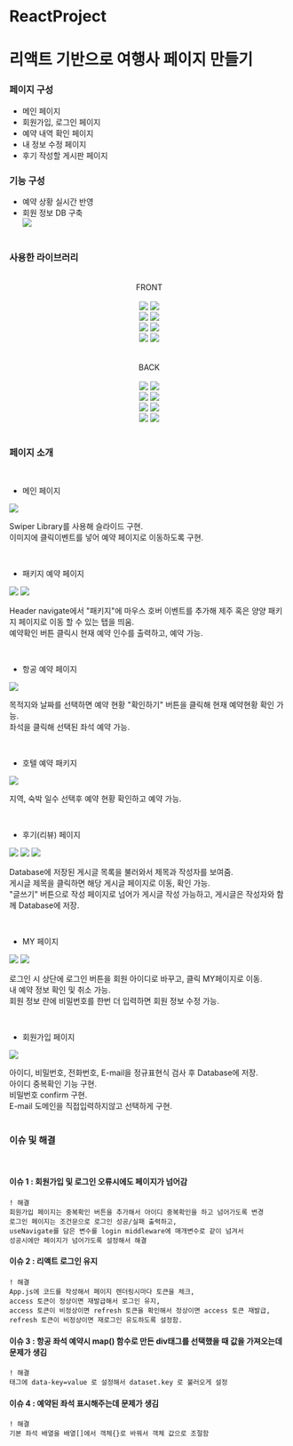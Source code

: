 # ReactProject

# 리액트 기반으로 여행사 페이지 만들기

### 페이지 구성

- 메인 페이지
- 회원가입, 로그인 페이지
- 예약 내역 확인 페이지
- 내 정보 수정 페이지
- 후기 작성할 게시판 페이지

### 기능 구성

- 예약 상황 실시간 반영
- 회원 정보 DB 구축
<br/><img src="https://github.com/Poltia/ReactProject/blob/main/readme_imgs/DB_ERD.png" />


#

### 사용한 라이브러리

<br>

<div align="center">FRONT</div><br>
<div align="center">
    <img src="https://img.shields.io/badge/styled_components-DB7093?style=for-the-badge&logo=styledcomponents&logoColor=black">
    <img src="https://img.shields.io/badge/react_router-CA4245?style=for-the-badge&logo=reactrouter&logoColor=black">
<div align="center">
</div>
    <img src="https://img.shields.io/badge/react_redux-764ABC?style=for-the-badge&logo=redux&logoColor=black">
    <img src="https://img.shields.io/badge/redux_devtool_sextension-764ABC?style=for-the-badge&logo=redux&logoColor=black">
<div align="center">
</div>
    <img src="https://img.shields.io/badge/thunk-339933?style=for-the-badge&logo=node.js&logoColor=black">
    <img src="https://img.shields.io/badge/axios-5A29E4?style=for-the-badge&logo=axios&logoColor=black">
<div align="center">
</div>
    <img src="https://img.shields.io/badge/swiper-6332F6?style=for-the-badge&logo=swiper&logoColor=black">
    <img src="https://img.shields.io/badge/react_cookie-339933?style=for-the-badge&logo=node.js&logoColor=black">
</div>

<br>
<br>

<div align="center">BACK</div><br>
<div align="center">
    <img src="https://img.shields.io/badge/mysql2-4479A1?style=for-the-badge&logo=mysql&logoColor=black">
    <img src="https://img.shields.io/badge/sequelize-52B0E7?style=for-the-badge&logo=sequelize&logoColor=black">
</div>
<div align="center">
    <img src="https://img.shields.io/badge/express-000000?style=for-the-badge&logo=express&logoColor=white">
    <img src="https://img.shields.io/badge/express_session-000000?style=for-the-badge&logo=express&logoColor=white">
</div>
<div align="center">
    <img src="https://img.shields.io/badge/cors-339933?style=for-the-badge&logo=node.js&logoColor=black">
    <img src="https://img.shields.io/badge/bcrypt-339933?style=for-the-badge&logo=node.js&logoColor=black">
</div>
<div align="center">
    <img src="https://img.shields.io/badge/json_Web_Tokens-000000?style=for-the-badge&logo=jsonwebtokens&logoColor=white">
    <img src="https://img.shields.io/badge/dotenv-ECD53F?style=for-the-badge&logo=dotenv&logoColor=black">
</div>

#

### 페이지 소개

<br/>

- 메인 페이지

<img src="https://github.com/Poltia/ReactProject/blob/main/readme_imgs/main.png">

Swiper Library를 사용해 슬라이드 구현.<br/>
이미지에 클릭이벤트를 넣어 예약 페이지로 이동하도록 구현.

<br/>

- 패키지 예약 페이지

<img src="https://github.com/Poltia/ReactProject/blob/main/readme_imgs/package_jeju.png">

<img src="https://github.com/Poltia/ReactProject/blob/main/readme_imgs/package_yang.png">

Header navigate에서 "패키지"에 마우스 호버 이벤트를 추가해 제주 혹은 양양 패키지 페이지로 이동 할 수 있는 탭을 띄움.<br/>
예약확인 버튼 클릭시 현재 예약 인수를 출력하고, 예약 가능.

<br/>

- 항공 예약 페이지

<img src="https://github.com/Poltia/ReactProject/blob/main/readme_imgs/air.png">

목적지와 날짜를 선택하면 예약 현황 "확인하기" 버튼을 클릭해 현재 예약현황 확인 가능.<br/>
좌석을 클릭해 선택된 좌석 예약 가능.

<br/>

- 호텔 예약 패키지

<img src="https://github.com/Poltia/ReactProject/blob/main/readme_imgs/hotel.png">

지역, 숙박 일수 선택후 예약 현황 확인하고 예약 가능.

<br/>

- 후기(리뷰) 페이지

<img src="https://github.com/Poltia/ReactProject/blob/main/readme_imgs/review.png">

<img src="https://github.com/Poltia/ReactProject/blob/main/readme_imgs/post.png">

<img src="https://github.com/Poltia/ReactProject/blob/main/readme_imgs/write.png">

Database에 저장된 게시글 목록을 불러와서 제목과 작성자를 보여줌.<br/>
게시글 제목을 클릭하면 해당 게시글 페이지로 이동, 확인 가능.<br/>
"글쓰기" 버튼으로 작성 페이지로 넘어가 게시글 작성 가능하고, 게시글은 작성자와 함께 Database에 저장.

<br/>

- MY 페이지

<img src="https://github.com/Poltia/ReactProject/blob/main/readme_imgs/mypage.png">

<img src="https://github.com/Poltia/ReactProject/blob/main/readme_imgs/mypage_.png">

로그인 시 상단에 로그인 버튼을 회원 아이디로 바꾸고, 클릭 MY페이지로 이동.<br/>
내 예약 정보 확인 및 취소 가능.<br/>
회원 정보 란에 비밀번호를 한번 더 입력하면 회원 정보 수정 가능.

<br/>

- 회원가입 페이지

<img src="https://github.com/Poltia/ReactProject/blob/main/readme_imgs/signup.png">

아이디, 비밀번호, 전화번호, E-mail을 정규표현식 검사 후 Database에 저장.<br/>
아이디 중복확인 기능 구현.<br/>
비밀번호 confirm 구현.<br/>
E-mail 도메인을 직접입력하지않고 선택하게 구현.

#

### 이슈 및 해결

<br/>

#### 이슈 1 : 회원가입 및 로그인 오류시에도 페이지가 넘어감

    ! 해결
    회원가입 페이지는 중복확인 버튼을 추가해서 아이디 중복확인을 하고 넘어가도록 변경
    로그인 페이지는 조건문으로 로그인 성공/실패 출력하고,
    useNavigate를 담은 변수를 login middleware에 매개변수로 같이 넘겨서
    성공시에만 페이지가 넘어가도록 설정해서 해결

#### 이슈 2 : 리액트 로그인 유지

    ! 해결
    App.js에 코드를 작성해서 페이지 렌더링시마다 토큰을 체크,
    access 토큰이 정상이면 재발급해서 로그인 유지,
    access 토큰이 비정상이면 refresh 토큰을 확인해서 정상이면 access 토큰 재발급,
    refresh 토큰이 비정상이면 재로그인 유도하도록 설정함.

#### 이슈 3 : 항공 좌석 예약시 map() 함수로 만든 div태그를 선택했을 때 값을 가져오는데 문제가 생김

    ! 해결
    태그에 data-key=value 로 설정해서 dataset.key 로 불러오게 설정

#### 이슈 4 : 예약된 좌석 표시해주는데 문제가 생김

    ! 해결
    기본 좌석 배열을 배열[]에서 객체{}로 바꿔서 객체 값으로 조절함

